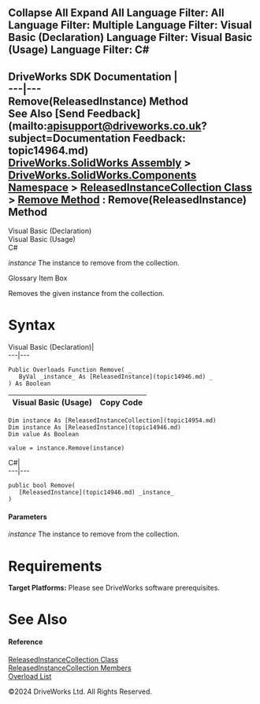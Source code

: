       

 Collapse All Expand All  Language Filter: All  Language Filter: Multiple  Language Filter: Visual Basic (Declaration) Language Filter: Visual Basic (Usage) Language Filter: C#  
---  
DriveWorks SDK Documentation  |   
---|---  
Remove(ReleasedInstance) Method   
See Also [Send Feedback](mailto:apisupport@driveworks.co.uk?subject=Documentation Feedback: topic14964.md)  
[DriveWorks.SolidWorks Assembly](topic13342.md) > [DriveWorks.SolidWorks.Components Namespace](topic13925.md) > [ReleasedInstanceCollection Class](topic14954.md) > [Remove Method](topic14962.md) : Remove(ReleasedInstance) Method  
---  
  
Visual Basic (Declaration)    
Visual Basic (Usage)    
C# 

_instance_
    The instance to remove from the collection.

Glossary Item Box

Removes the given instance from the collection. 

# Syntax

Visual Basic (Declaration)|   
---|---  
      
    
    Public Overloads Function Remove( _
       ByVal _instance_ As [ReleasedInstance](topic14946.md) _
    ) As Boolean  
  
Visual Basic (Usage)| Copy Code  
---|---  
      
    
    Dim instance As [ReleasedInstanceCollection](topic14954.md)
    Dim instance As [ReleasedInstance](topic14946.md)
    Dim value As Boolean
     
    value = instance.Remove(instance)  
  
C#|   
---|---  
      
    
    public bool Remove( 
       [ReleasedInstance](topic14946.md) _instance_
    )  
  
#### Parameters

 _instance_
    The instance to remove from the collection.

# Requirements

**Target Platforms:** Please see DriveWorks software prerequisites.

# See Also

#### Reference

[ReleasedInstanceCollection Class](topic14954.md)   
[ReleasedInstanceCollection Members](topic14955.md)   
[Overload List](topic14962.md)

©2024 DriveWorks Ltd. All Rights Reserved.
